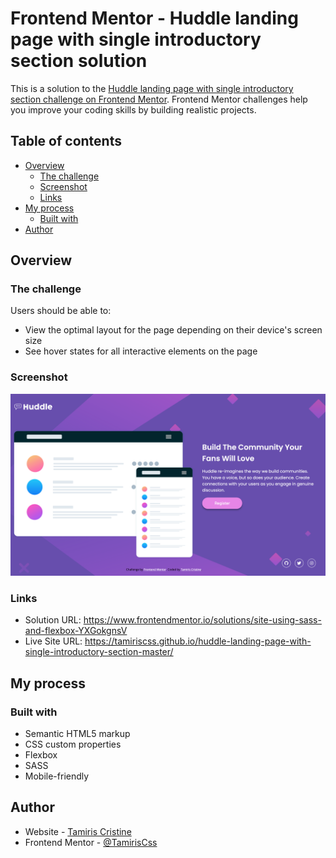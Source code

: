 # Frontend Mentor - Huddle landing page with single introductory section solution

This is a solution to the [Huddle landing page with single introductory section challenge on Frontend Mentor](https://www.frontendmentor.io/challenges/huddle-landing-page-with-a-single-introductory-section-B_2Wvxgi0). Frontend Mentor challenges help you improve your coding skills by building realistic projects. 

## Table of contents

- [Overview](#overview)
  - [The challenge](#the-challenge)
  - [Screenshot](#screenshot)
  - [Links](#links)
- [My process](#my-process)
  - [Built with](#built-with)
- [Author](#author)

## Overview

### The challenge

Users should be able to:

- View the optimal layout for the page depending on their device's screen size
- See hover states for all interactive elements on the page

### Screenshot

![](./Screenshot.png)


### Links

- Solution URL: https://www.frontendmentor.io/solutions/site-using-sass-and-flexbox-YXGokgnsV
- Live Site URL: https://tamiriscss.github.io/huddle-landing-page-with-single-introductory-section-master/

## My process

### Built with

- Semantic HTML5 markup
- CSS custom properties
- Flexbox
- SASS
- Mobile-friendly


## Author

- Website - [Tamiris Cristine](https://github.com/TamirisCss)
- Frontend Mentor - [@TamirisCss](https://www.frontendmentor.io/profile/TamirisCss)

